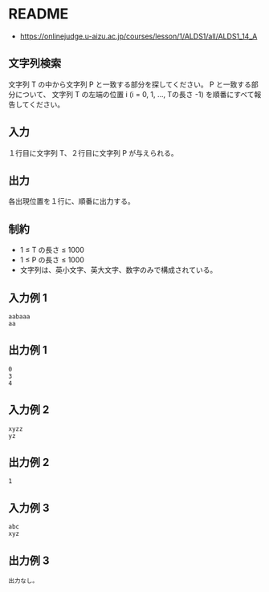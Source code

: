 # README
- <https://onlinejudge.u-aizu.ac.jp/courses/lesson/1/ALDS1/all/ALDS1_14_A>
## 文字列検索
文字列 T の中から文字列 P と一致する部分を探してください。
P と一致する部分について、
文字列 T の左端の位置 i (i = 0, 1, ..., Tの長さ -1) を順番にすべて報告してください。
## 入力
１行目に文字列 T、２行目に文字列 P が与えられる。
## 出力
各出現位置を１行に、順番に出力する。
## 制約
- 1 ≤ T の長さ ≤ 1000
- 1 ≤ P の長さ ≤ 1000
- 文字列は、英小文字、英大文字、数字のみで構成されている。
## 入力例 1
```
aabaaa
aa
```
## 出力例 1
```
0
3
4
```
## 入力例 2
```
xyzz
yz
```
## 出力例 2
```
1
```
## 入力例 3
```
abc
xyz
```
## 出力例 3
```
出力なし。
```

